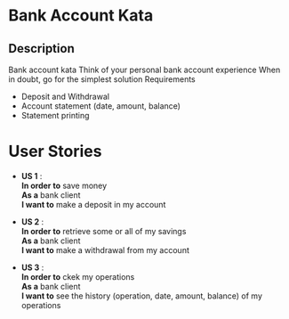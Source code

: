 # Bank Account Kata

## Description
Bank account kata Think of your personal bank account experience When in doubt, go for the simplest solution Requirements

- Deposit and Withdrawal
- Account statement (date, amount, balance)
- Statement printing

# User Stories
- **US 1** :  
  **In order to** save money  
  **As a** bank client  
  **I want to** make a deposit in my account


- **US 2** :  
  **In order to** retrieve some or all of my savings  
  **As a** bank client  
  **I want to** make a withdrawal from my account


- **US 3** :  
  **In order to** ckek my operations  
  **As a** bank client  
  **I want to** see the history (operation, date, amount, balance) of my operations
